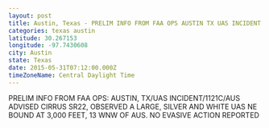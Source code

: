 ```yaml
---
layout: post
title: Austin, Texas - PRELIM INFO FROM FAA OPS AUSTIN TX UAS INCIDENT 1121C AUS ADVISED CIRRUS SR22 OBSERVED
categories: texas austin
latitude: 30.267153
longitude: -97.7430608
city: Austin
state: Texas
date: 2015-05-31T07:12:00.000Z
timeZoneName: Central Daylight Time
---
```


PRELIM INFO FROM FAA OPS: AUSTIN, TX/UAS INCIDENT/1121C/AUS ADVISED CIRRUS SR22, OBSERVED A LARGE, SILVER AND WHITE UAS NE BOUND AT 3,000 FEET, 13 WNW OF AUS. NO EVASIVE ACTION REPORTED